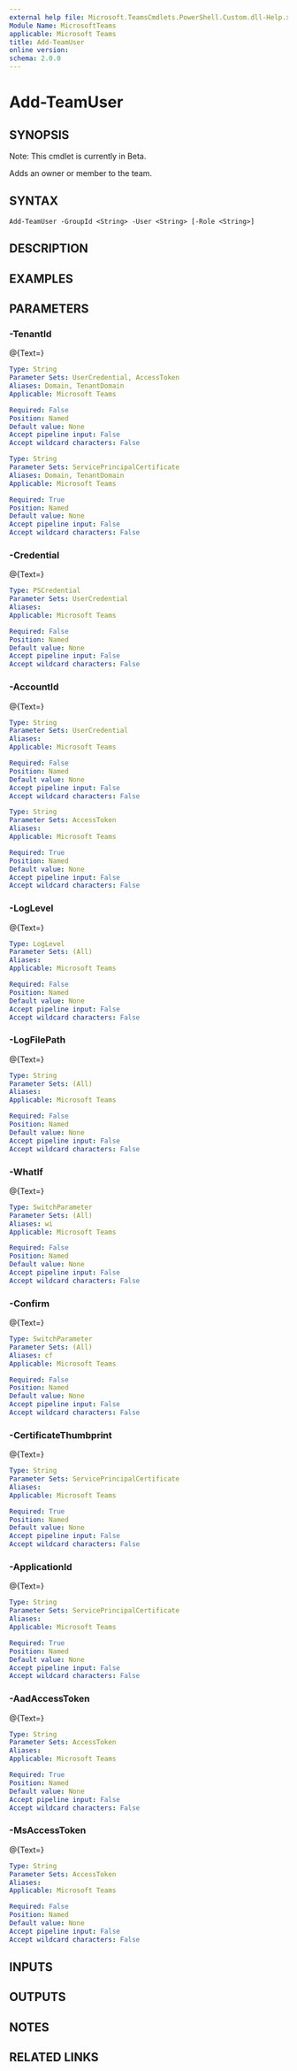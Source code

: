 ```yaml
---
external help file: Microsoft.TeamsCmdlets.PowerShell.Custom.dll-Help.xml
Module Name: MicrosoftTeams
applicable: Microsoft Teams
title: Add-TeamUser
online version: 
schema: 2.0.0
---
```


# Add-TeamUser

## SYNOPSIS
Note: This cmdlet is currently in Beta.

Adds an owner or member to the team.

## SYNTAX

```
Add-TeamUser -GroupId <String> -User <String> [-Role <String>]
```

## DESCRIPTION

## EXAMPLES

## PARAMETERS

### -TenantId
@{Text=}

```yaml
Type: String
Parameter Sets: UserCredential, AccessToken
Aliases: Domain, TenantDomain
Applicable: Microsoft Teams

Required: False
Position: Named
Default value: None
Accept pipeline input: False
Accept wildcard characters: False
```

```yaml
Type: String
Parameter Sets: ServicePrincipalCertificate
Aliases: Domain, TenantDomain
Applicable: Microsoft Teams

Required: True
Position: Named
Default value: None
Accept pipeline input: False
Accept wildcard characters: False
```

### -Credential
@{Text=}

```yaml
Type: PSCredential
Parameter Sets: UserCredential
Aliases:
Applicable: Microsoft Teams

Required: False
Position: Named
Default value: None
Accept pipeline input: False
Accept wildcard characters: False
```

### -AccountId
@{Text=}

```yaml
Type: String
Parameter Sets: UserCredential
Aliases:
Applicable: Microsoft Teams

Required: False
Position: Named
Default value: None
Accept pipeline input: False
Accept wildcard characters: False
```

```yaml
Type: String
Parameter Sets: AccessToken
Aliases:
Applicable: Microsoft Teams

Required: True
Position: Named
Default value: None
Accept pipeline input: False
Accept wildcard characters: False
```

### -LogLevel
@{Text=}

```yaml
Type: LogLevel
Parameter Sets: (All)
Aliases:
Applicable: Microsoft Teams

Required: False
Position: Named
Default value: None
Accept pipeline input: False
Accept wildcard characters: False
```

### -LogFilePath
@{Text=}

```yaml
Type: String
Parameter Sets: (All)
Aliases:
Applicable: Microsoft Teams

Required: False
Position: Named
Default value: None
Accept pipeline input: False
Accept wildcard characters: False
```

### -WhatIf
@{Text=}

```yaml
Type: SwitchParameter
Parameter Sets: (All)
Aliases: wi
Applicable: Microsoft Teams

Required: False
Position: Named
Default value: None
Accept pipeline input: False
Accept wildcard characters: False
```

### -Confirm
@{Text=}

```yaml
Type: SwitchParameter
Parameter Sets: (All)
Aliases: cf
Applicable: Microsoft Teams

Required: False
Position: Named
Default value: None
Accept pipeline input: False
Accept wildcard characters: False
```

### -CertificateThumbprint
@{Text=}

```yaml
Type: String
Parameter Sets: ServicePrincipalCertificate
Aliases:
Applicable: Microsoft Teams

Required: True
Position: Named
Default value: None
Accept pipeline input: False
Accept wildcard characters: False
```

### -ApplicationId
@{Text=}

```yaml
Type: String
Parameter Sets: ServicePrincipalCertificate
Aliases:
Applicable: Microsoft Teams

Required: True
Position: Named
Default value: None
Accept pipeline input: False
Accept wildcard characters: False
```

### -AadAccessToken
@{Text=}

```yaml
Type: String
Parameter Sets: AccessToken
Aliases:
Applicable: Microsoft Teams

Required: True
Position: Named
Default value: None
Accept pipeline input: False
Accept wildcard characters: False
```

### -MsAccessToken
@{Text=}

```yaml
Type: String
Parameter Sets: AccessToken
Aliases:
Applicable: Microsoft Teams

Required: False
Position: Named
Default value: None
Accept pipeline input: False
Accept wildcard characters: False
```

## INPUTS

## OUTPUTS

## NOTES

## RELATED LINKS


